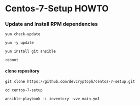 # Centos-7-Setup HOWTO

### Update and Install RPM dependencies

`yum check-update`

`yum -y update` 

`yum install git ansible`

`reboot`



#### clone repository

`git clone https://github.com/devcryptoph/centos-7-setup.git`

`cd centos-7-setup`

`ansible-playbook -i inventory -vvv main.yml` 

